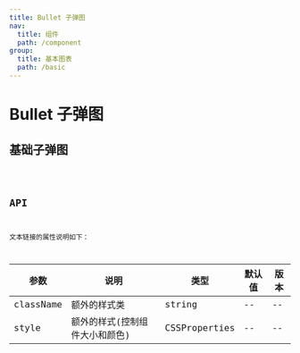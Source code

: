 ```yaml
---
title: Bullet 子弹图
nav:
  title: 组件
  path: /component
group:
  title: 基本图表
  path: /basic
---
```


# Bullet 子弹图

## 基础子弹图

<code src="./demo/simple.tsx" />

## API

文本链接的属性说明如下：

| 参数      | 说明                           | 类型          | 默认值 | 版本 |
| --------- | ------------------------------ | ------------- | ------ | ---- |
| className | 额外的样式类                   | string        | --     | --   |
| style     | 额外的样式(控制组件大小和颜色) | CSSProperties | --     | --   |
